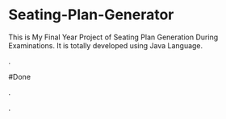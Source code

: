 # Seating-Plan-Generator

This is My Final Year Project of Seating Plan Generation During Examinations. It is totally developed using Java Language.



































































.





















































#Done










































































































.




































































































































































































































































































































































































































































































.






































